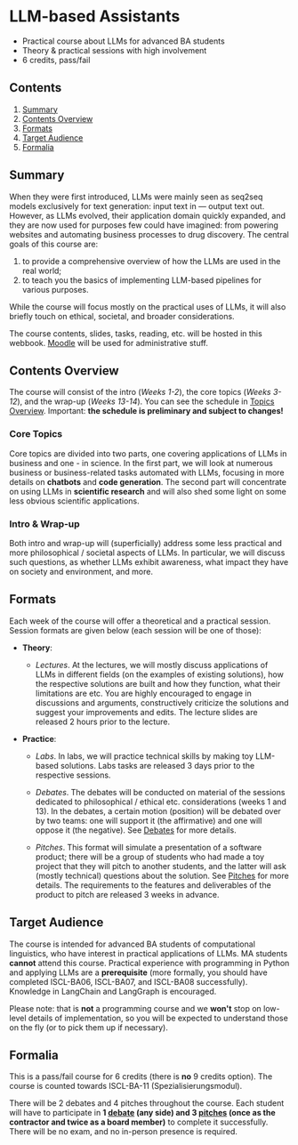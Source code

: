 # LLM-based Assistants

* Practical course about LLMs for advanced BA students
* Theory & practical sessions with high involvement
* 6 credits, pass/fail


## Contents

1. [Summary](#summary)
2. [Contents Overview](#contents-overview)
3. [Formats](#formats)
4. [Target Audience](#target-audience)
5. [Formalia](#formalia)


## Summary

When they were first introduced, LLMs were mainly seen as seq2seq models exclusively for text generation: input text in — output text out. However, as LLMs evolved, their application domain quickly expanded, and they are now used for purposes few could have imagined: from powering websites and automating business processes to drug discovery. The central goals of this course are:

1) to provide a comprehensive overview of how the LLMs are used in the real world;
2) to teach you the basics of implementing LLM-based pipelines for various purposes.

While the course will focus mostly on the practical uses of LLMs, it will also briefly touch on ethical, societal, and broader considerations.

The course contents, slides, tasks, reading, etc. will be hosted in this webbook. [Moodle](https://moodle.zdv.uni-tuebingen.de/course/view.php?id=790) will be used for administrative stuff.

## Contents Overview

The course will consist of the intro (_Weeks 1-2_), the core topics (_Weeks 3-12_), and the wrap-up (_Weeks 13-14_). You can see the schedule in [Topics Overview](./infos/topic_overview.md). Important: **the schedule is preliminary and subject to changes!**

### Core Topics

Core topics are divided into two parts, one covering applications of LLMs in business and one - in science. In the first part, we will look at numerous business or business-related tasks automated with LLMs, focusing in more details on **chatbots** and **code generation**. The second part will concentrate on using LLMs in **scientific research** and will also shed some light on some less obvious scientific applications.

### Intro & Wrap-up

Both intro and wrap-up will (superficially) address some less practical and more philosophical / societal aspects of LLMs. In particular, we will discuss such questions, as whether LLMs exhibit awareness, what impact they have on society and environment, and more.


## Formats

Each week of the course will offer a theoretical and a practical session. Session formats are given below (each session will be one of those):

* **Theory**:

    * _Lectures_. At the lectures, we will mostly discuss applications of LLMs in different fields (on the examples of existing solutions), how the respective solutions are built and how they function, what their limitations are etc. You are highly encouraged to engage in discussions and arguments, constructively criticize the solutions and suggest your improvements and edits. The lecture slides are released 2 hours prior to the lecture.

* **Practice**:

    * _Labs_. In labs, we will practice technical skills by making toy LLM-based solutions. Labs tasks are released 3 days prior to the respective sessions.

    * _Debates_. The debates will be conducted on material of the sessions dedicated to philosophical / ethical etc. considerations (weeks 1 and 13). In the debates, a certain motion (position) will be debated over by two teams: one will support it (the affirmative) and one will oppose it (the negative). See [Debates](./infos/formats/debates.md) for more details. 

    * _Pitches_. This format will simulate a presentation of a software product; there will be a group of students who had made a toy project that they will pitch to another students, and the latter will ask (mostly technical) questions about the solution. See [Pitches](./infos/formats/pitches.md) for more details. The requirements to the features and deliverables of the product to pitch are released 3 weeks in advance.


## Target Audience

The course is intended for advanced BA students of computational linguistics, who have interest in practical applications of LLMs. MA students **cannot** attend this course. Practical experience with programming in Python and applying LLMs are a **prerequisite** (more formally, you should have completed ISCL-BA06, ISCL-BA07, and ISCL-BA08 successfully). Knowledge in LangChain and LangGraph is encouraged.

Please note: that is **not** a programming course and we **won't** stop on low-level details of implementation, so you will be expected to understand those on the fly (or to pick them up if necessary).


## Formalia

This is a pass/fail course for 6 credits (there is **no** 9 credits option). The course is counted towards ISCL-BA-11 (Spezialisierungsmodul).

There will be 2 debates and 4 pitches throughout the course. Each student will have to participate in **1 [debate](./infos/formats/debates.md) (any side) and 3 [pitches](./infos/formats/pitches.md) (once as the contractor and twice as a board member)** to complete it successfully. There will be no exam, and no in-person presence is required.